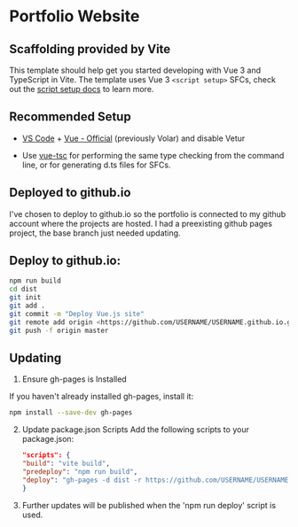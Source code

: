 # Portfolio Website

## Scaffolding provided by Vite

This template should help get you started developing with Vue 3 and TypeScript in Vite. The template uses Vue 3 `<script setup>` SFCs, check out the [script setup docs](https://v3.vuejs.org/api/sfc-script-setup.html#sfc-script-setup) to learn more.

## Recommended Setup

- [VS Code](https://code.visualstudio.com/) + [Vue - Official](https://marketplace.visualstudio.com/items?itemName=Vue.volar) (previously Volar) and disable Vetur

- Use [vue-tsc](https://github.com/vuejs/language-tools/tree/master/packages/tsc) for performing the same type checking from the command line, or for generating d.ts files for SFCs.

## Deployed to github.io

I've chosen to deploy to github.io so the portfolio is connected to my github account where the projects are hosted. I had a preexisting github pages project, the base branch just needed updating.

## Deploy to github.io:

```bash
npm run build
cd dist
git init
git add .
git commit -m "Deploy Vue.js site"
git remote add origin <https://github.com/USERNAME/USERNAME.github.io.git>
git push -f origin master
```

## Updating

1. Ensure gh-pages is Installed

If you haven't already installed gh-pages, install it:

```bash
npm install --save-dev gh-pages
```

2. Update package.json Scripts
   Add the following scripts to your package.json:

   ```json
   "scripts": {
   "build": "vite build",
   "predeploy": "npm run build",
   "deploy": "gh-pages -d dist -r https://github.com/USERNAME/USERNAME.github.io.git -b master"  // Change to "main" if your default branch is main
   }
   ```

3. Further updates will be published when the 'npm run deploy' script is used.
